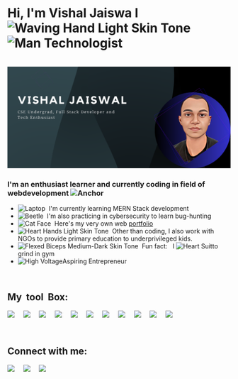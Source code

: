 <h1>
    <b>Hi, I'm Vishal Jaiswa&nbspl<img src="https://raw.githubusercontent.com/Tarikul-Islam-Anik/Animated-Fluent-Emojis/master/Emojis/Hand%20gestures/Waving%20Hand%20Light%20Skin%20Tone.png" alt="Waving Hand Light Skin Tone" width="40" height="40"/>
    <img src="https://raw.githubusercontent.com/Tarikul-Islam-Anik/Animated-Fluent-Emojis/master/Emojis/People/Man%20Technologist.png" alt="Man Technologist" width="40" height="40" /></b>
</h1>
<br>
<img src="img1.png"></img>
<br>
<h3>I'm an enthusiast learner and currently coding in field of webdevelopment&nbsp<img src="https://raw.githubusercontent.com/Tarikul-Islam-Anik/Animated-Fluent-Emojis/master/Emojis/Travel%20and%20places/Anchor.png" alt="Anchor" width="25" height="25" /></h3>
<ul>
    <li><img src="https://raw.githubusercontent.com/Tarikul-Islam-Anik/Animated-Fluent-Emojis/master/Emojis/Objects/Laptop.png" alt="Laptop" width="25" height="25" />&nbsp&nbspI'm currently learning MERN Stack development</li>
    <li><img src="https://raw.githubusercontent.com/Tarikul-Islam-Anik/Animated-Fluent-Emojis/master/Emojis/Animals/Beetle.png" alt="Beetle" width="25" height="25" />&nbsp&nbspI'm also practicing in cybersecurity  to learn bug-hunting</li>
    <li><img src="https://raw.githubusercontent.com/Tarikul-Islam-Anik/Animated-Fluent-Emojis/master/Emojis/Animals/Cat%20Face.png" alt="Cat Face" width="25" height="25" />&nbsp&nbspHere's my very own web <a href="https://vishaljx.netlify.app/">portfolio</a></li>
    <li><img src="https://raw.githubusercontent.com/Tarikul-Islam-Anik/Animated-Fluent-Emojis/master/Emojis/Hand%20gestures/Heart%20Hands%20Light%20Skin%20Tone.png" alt="Heart Hands Light Skin Tone" width="25" height="25" />&nbsp&nbspOther than coding, I also work with NGOs to provide primary education to underprivileged kids.</li>
    <li><img src="https://raw.githubusercontent.com/Tarikul-Islam-Anik/Animated-Fluent-Emojis/master/Emojis/Hand%20gestures/Flexed%20Biceps%20Medium-Dark%20Skin%20Tone.png" alt="Flexed Biceps Medium-Dark Skin Tone" width="25" height="25" />&nbsp&nbspFun fact: &nbsp I <img src="https://raw.githubusercontent.com/Tarikul-Islam-Anik/Animated-Fluent-Emojis/master/Emojis/Activities/Heart%20Suit.png" alt="Heart Suit" width="25" height="25" />to grind in gym</li>
    <li><img src="https://raw.githubusercontent.com/Tarikul-Islam-Anik/Animated-Fluent-Emojis/master/Emojis/Travel%20and%20places/High%20Voltage.png" alt="High Voltage" width="25" height="25" />Aspiring Entrepreneur</li>
</ul>
<br>

<h2>My&nbsp tool&nbsp Box:</h2>
<p float="left">
    <img src="https://cdn.iconscout.com/icon/free/png-256/javascript-2752148-2284965.png?f=avif&w=128" width="60">&nbsp&nbsp&nbsp&nbsp
    <img src="https://cdn.iconscout.com/icon/free/png-256/node-js-2-1174936.png?f=avif&w=128" width="60">&nbsp&nbsp&nbsp&nbsp
    <img src="https://cdn.iconscout.com/icon/premium/png-256-thumb/react-js-5379349-4492471.png?f=avif&w=128" width="50">&nbsp&nbsp&nbsp&nbsp
    <img src="https://cdn.iconscout.com/icon/free/png-256/node-js-1174925.png?f=avif&w=128" width="60">&nbsp&nbsp&nbsp&nbsp
    <img src="https://cdn.iconscout.com/icon/free/png-256/mongodb-3-1175138.png?f=avif&w=128" width="60">&nbsp&nbsp&nbsp&nbsp
    <img src="https://cdn.iconscout.com/icon/free/png-256/css3-10-1175238.png?f=avif&w=128" width="60">&nbsp&nbsp&nbsp&nbsp
    <img src="https://cdn.iconscout.com/icon/free/png-256/html5-41-1175209.png?f=avif&w=128" width="60">&nbsp&nbsp&nbsp&nbsp
    <img src="https://cdn.iconscout.com/icon/free/png-256/python-3628999-3030224.png?f=avif&w=128" width="60">&nbsp&nbsp&nbsp&nbsp
    <img src="https://cdn.iconscout.com/icon/free/png-256/visual-studio-code-3251603-2724650.png?f=avif&w=128" width="60">&nbsp&nbsp&nbsp&nbsp
    <img src="https://cdn.iconscout.com/icon/free/png-256/c-4-226082.png?f=avif&w=128" width="60">&nbsp&nbsp&nbsp&nbsp
    <img src="https://cdn.iconscout.com/icon/free/png-256/github-159-721954.png?f=avif&w=128" width="60">&nbsp&nbsp
</p>
<br>

<h2>Connect with me:</h2>
<a href="https://www.linkedin.com/in/vishal-jaiswal-214661226/"><img src="https://cdn.iconscout.com/icon/free/png-256/linkedin-2752135-2284952.png?f=avif&w=128" width="60"></a>&nbsp&nbsp&nbsp&nbsp
<a href="https://www.instagram.com/https.vishal.jx/"><img src="https://cdn.iconscout.com/icon/free/png-256/instagram-188-498425.png?f=avif&w=128" width="60"></a>&nbsp&nbsp&nbsp&nbsp
<a href="https://twitter.com/https_vishaljx"><img src="https://cdn.iconscout.com/icon/free/png-256/twitter-204-498411.png?f=avif&w=128" width="60"></a>
<br>
